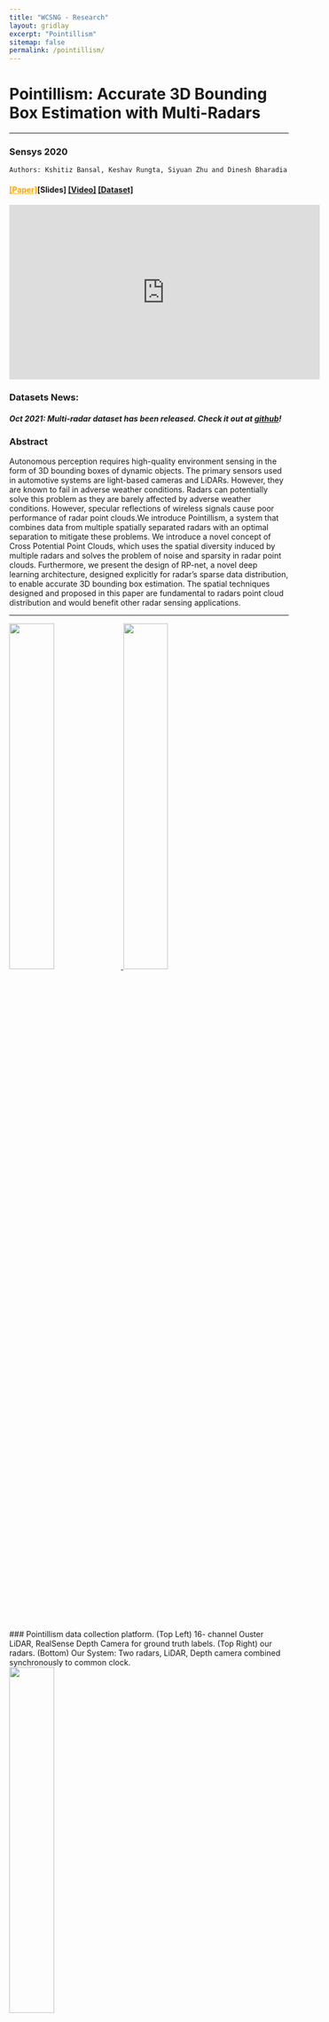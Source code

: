 ```yaml
---
title: "WCSNG - Research"
layout: gridlay
excerpt: "Pointillism"
sitemap: false
permalink: /pointillism/
---
```


# Pointillism: Accurate 3D Bounding Box Estimation with Multi-Radars
---
### Sensys 2020
```
Authors: Kshitiz Bansal, Keshav Rungta, Siyuan Zhu and Dinesh Bharadia
```
#### <a href="https://dl.acm.org/doi/10.1145/3384419.3430783" style="background-color: white; color: orange;">[Paper]</a>[Slides] <a href="https://www.youtube.com/watch?v=jiAEwyHjPZs&amp;feature=youtu.be">[Video]</a> <a href="https://github.com/Kshitizbansal/pointillism-multi-radar-data">[Dataset]</a>

<!--<a href="{{ site.url }}{{ site.baseurl }}/files/Pointillism_paper.pdf" style="background-color: white; color: orange;">[Paper]</a> <a href="https://github.com/ucsdwcsng/mMobile" style="background-color: white; color: green;">[Datasets]</a>-->

<iframe width="560" height="315" src="https://www.youtube.com/embed/jiAEwyHjPZs" frameborder="0" allow="accelerometer; autoplay; clipboard-write; encrypted-media; gyroscope; picture-in-picture" allowfullscreen></iframe>

<div class="well">
<h3> Datasets News: </h3>
<h5> Oct 2021: Multi-radar dataset has been released. Check it out at <a href="https://github.com/Kshitizbansal/pointillism-multi-radar-data">github</a>!</h5>
</div>


### Abstract
Autonomous perception requires high-quality environment sensing
in the form of 3D bounding boxes of dynamic objects. The primary
sensors used in automotive systems are light-based cameras and
LiDARs. However, they are known to fail in adverse weather conditions.
Radars can potentially solve this problem as they are barely
affected by adverse weather conditions. However, specular reflections
of wireless signals cause poor performance of radar point
clouds.We introduce Pointillism, a system that combines data from
multiple spatially separated radars with an optimal separation to
mitigate these problems. We introduce a novel concept of Cross
Potential Point Clouds, which uses the spatial diversity induced by
multiple radars and solves the problem of noise and sparsity in radar
point clouds. Furthermore, we present the design of RP-net, a novel
deep learning architecture, designed explicitly for radar’s sparse
data distribution, to enable accurate 3D bounding box estimation.
The spatial techniques designed and proposed in this paper are
fundamental to radars point cloud distribution and would benefit
other radar sensing applications.

---
<div class="col-sm-9 clearfix">
  <a href="{{ site.url }}{{ site.baseurl }}/images/respic/Radar/pointillism.png"><img src="{{ site.url }}{{ site.baseurl }}/images/respic/Radar/pointillism.png" width="40%" style="float: center" > </a>
  <a href="{{ site.url }}{{ site.baseurl }}/images/respic/Radar/pointillism_overview.png"><img src="{{ site.url }}{{ site.baseurl }}/images/respic/Radar/pointillism_overview.png" width="40%" style="float: center" > </a>
</div>

<br>
<br>
<br>
<br>
<br>
<br>
<br>
<br>
<br>
<br>
<br>
<br>
<br>
<br>
<br>
### Pointillism data collection platform.
 (Top Left) 16-
channel Ouster LiDAR, RealSense Depth Camera for ground truth
labels. (Top Right) our radars. (Bottom) Our System: Two radars,
LiDAR, Depth camera combined synchronously to common clock.


<div class="col-sm-9 clearfix">
  <a href="{{ site.url }}{{ site.baseurl }}/images/respic/Radar/pointillism_setup.png"><img src="{{ site.url }}{{ site.baseurl }}/images/respic/Radar/pointillism_setup.png" width="40%" style="float: center" > </a>
</div>

---

<br>
<br>
<br>
<br>
<br>
<br>
<br>
<br>
<br>
<br>
<br>
<br>
<br>
<br>
<br>

### Supporters
<div class="col-sm-5 clearfix">
  <a href="https://ti.com"><img src="https://www.ti.com/content/dam/ticom/images/identities/ti-brand/ti-stk-2c-pos-rgb-logo.png" width="40%" style="float: left" > </a>

  <a href="https://toyota.com"><img src="https://www.carlogos.org/car-logos/toyota-logo-2019-3700x1200.png" width="40%" style="float: center" > </a>

  <a href="https://qualcomm.com"><img src="https://i.pinimg.com/originals/ba/68/1b/ba681b818f8160b96b29b41d8a639f2c.jpg" width="40%" style="float: right" > </a>
</div>




### Cite the paper
Kshitiz Bansal, Keshav Rungta, Siyuan Zhu and Dinesh Bharadia†. 2020.
Pointillism: Accurate 3D Bounding Box Estimation with Multi-Radars. In
The 18th ACM Conference on Embedded Networked Sensor Systems (SenSys
’20), November 16–19, 2020, Virtual Event, Japan. ACM, New York, NY, USA,
14 pages. https://doi.org/10.1145/3384419.3430783




<div class="well">
<h3> <font color="red">Press cover:</font>  </h3>
<h4> 11/20/2020:  <a style="display: inline-block;" href="https://www.10news.com/news/local-news/uc-san-diego-researchers-find-ways-to-make-self-driving-cars-safer">10News.com: UC San Diego researchers find ways to make self-driving cars safer</a> </h4>
<h4> 11/17/2020:  <a style="display: inline-block;" href="https://www.sciencedaily.com/releases/2020/11/201117192605.htm#:~:text=2-,Upgraded%20radar%20can%20enable%20self%2Ddriving%20cars%20to,clearly%20no%20matter%20the%20weather&text=Electrical%20engineers%20at%20the%20University,of%20objects%20in%20the%20scene.">ScienceDaily</a> and  <a style="display: inline-block;" href="https://jacobsschool.ucsd.edu/news/release?id=3161">UCSD News</a>: Upgraded radar can enable self-driving cars to see clearly no matter the weather. </h4>
</div>


